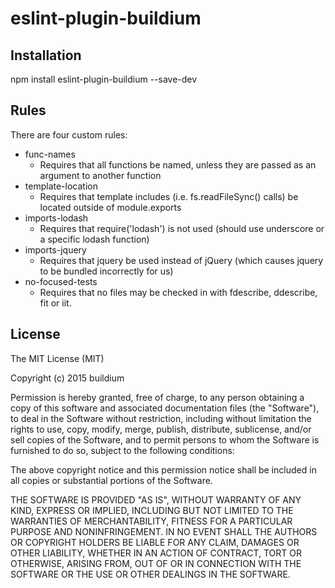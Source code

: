 # eslint-plugin-buildium

## Installation

npm install eslint-plugin-buildium --save-dev

## Rules

There are four custom rules:

* func-names
    * Requires that all functions be named, unless they are passed as an argument to another function
* template-location
    * Requires that template includes (i.e. fs.readFileSync() calls) be located outside of module.exports
* imports-lodash
    * Requires that require('lodash') is not used (should use underscore or a specific lodash function)
* imports-jquery
    * Requires that jquery be used instead of jQuery (which causes jquery to be bundled incorrectly for us)
* no-focused-tests
	* Requires that no files may be checked in with fdescribe, ddescribe, fit or iit.
    
License
-------

The MIT License (MIT)

Copyright (c) 2015 buildium

Permission is hereby granted, free of charge, to any person obtaining a copy
of this software and associated documentation files (the "Software"), to deal
in the Software without restriction, including without limitation the rights
to use, copy, modify, merge, publish, distribute, sublicense, and/or sell
copies of the Software, and to permit persons to whom the Software is
furnished to do so, subject to the following conditions:

The above copyright notice and this permission notice shall be included in all
copies or substantial portions of the Software.

THE SOFTWARE IS PROVIDED "AS IS", WITHOUT WARRANTY OF ANY KIND, EXPRESS OR
IMPLIED, INCLUDING BUT NOT LIMITED TO THE WARRANTIES OF MERCHANTABILITY,
FITNESS FOR A PARTICULAR PURPOSE AND NONINFRINGEMENT. IN NO EVENT SHALL THE
AUTHORS OR COPYRIGHT HOLDERS BE LIABLE FOR ANY CLAIM, DAMAGES OR OTHER
LIABILITY, WHETHER IN AN ACTION OF CONTRACT, TORT OR OTHERWISE, ARISING FROM,
OUT OF OR IN CONNECTION WITH THE SOFTWARE OR THE USE OR OTHER DEALINGS IN THE
SOFTWARE.
